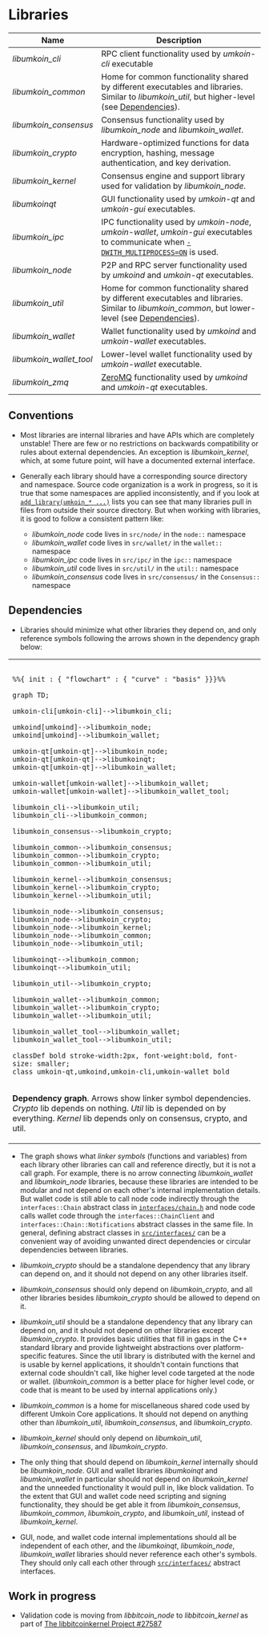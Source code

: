 # Libraries

| Name                     | Description |
|--------------------------|-------------|
| *libumkoin_cli*         | RPC client functionality used by *umkoin-cli* executable |
| *libumkoin_common*      | Home for common functionality shared by different executables and libraries. Similar to *libumkoin_util*, but higher-level (see [Dependencies](#dependencies)). |
| *libumkoin_consensus*   | Consensus functionality used by *libumkoin_node* and *libumkoin_wallet*. |
| *libumkoin_crypto*      | Hardware-optimized functions for data encryption, hashing, message authentication, and key derivation. |
| *libumkoin_kernel*      | Consensus engine and support library used for validation by *libumkoin_node*. |
| *libumkoinqt*           | GUI functionality used by *umkoin-qt* and *umkoin-gui* executables. |
| *libumkoin_ipc*         | IPC functionality used by *umkoin-node*, *umkoin-wallet*, *umkoin-gui* executables to communicate when [`-DWITH_MULTIPROCESS=ON`](multiprocess.md) is used. |
| *libumkoin_node*        | P2P and RPC server functionality used by *umkoind* and *umkoin-qt* executables. |
| *libumkoin_util*        | Home for common functionality shared by different executables and libraries. Similar to *libumkoin_common*, but lower-level (see [Dependencies](#dependencies)). |
| *libumkoin_wallet*      | Wallet functionality used by *umkoind* and *umkoin-wallet* executables. |
| *libumkoin_wallet_tool* | Lower-level wallet functionality used by *umkoin-wallet* executable. |
| *libumkoin_zmq*         | [ZeroMQ](../zmq.md) functionality used by *umkoind* and *umkoin-qt* executables. |

## Conventions

- Most libraries are internal libraries and have APIs which are completely unstable! There are few or no restrictions on backwards compatibility or rules about external dependencies. An exception is *libumkoin_kernel*, which, at some future point, will have a documented external interface.

- Generally each library should have a corresponding source directory and namespace. Source code organization is a work in progress, so it is true that some namespaces are applied inconsistently, and if you look at [`add_library(umkoin_* ...)`](../../src/CMakeLists.txt) lists you can see that many libraries pull in files from outside their source directory. But when working with libraries, it is good to follow a consistent pattern like:

  - *libumkoin_node* code lives in `src/node/` in the `node::` namespace
  - *libumkoin_wallet* code lives in `src/wallet/` in the `wallet::` namespace
  - *libumkoin_ipc* code lives in `src/ipc/` in the `ipc::` namespace
  - *libumkoin_util* code lives in `src/util/` in the `util::` namespace
  - *libumkoin_consensus* code lives in `src/consensus/` in the `Consensus::` namespace

## Dependencies

- Libraries should minimize what other libraries they depend on, and only reference symbols following the arrows shown in the dependency graph below:

<table><tr><td>

```mermaid

%%{ init : { "flowchart" : { "curve" : "basis" }}}%%

graph TD;

umkoin-cli[umkoin-cli]-->libumkoin_cli;

umkoind[umkoind]-->libumkoin_node;
umkoind[umkoind]-->libumkoin_wallet;

umkoin-qt[umkoin-qt]-->libumkoin_node;
umkoin-qt[umkoin-qt]-->libumkoinqt;
umkoin-qt[umkoin-qt]-->libumkoin_wallet;

umkoin-wallet[umkoin-wallet]-->libumkoin_wallet;
umkoin-wallet[umkoin-wallet]-->libumkoin_wallet_tool;

libumkoin_cli-->libumkoin_util;
libumkoin_cli-->libumkoin_common;

libumkoin_consensus-->libumkoin_crypto;

libumkoin_common-->libumkoin_consensus;
libumkoin_common-->libumkoin_crypto;
libumkoin_common-->libumkoin_util;

libumkoin_kernel-->libumkoin_consensus;
libumkoin_kernel-->libumkoin_crypto;
libumkoin_kernel-->libumkoin_util;

libumkoin_node-->libumkoin_consensus;
libumkoin_node-->libumkoin_crypto;
libumkoin_node-->libumkoin_kernel;
libumkoin_node-->libumkoin_common;
libumkoin_node-->libumkoin_util;

libumkoinqt-->libumkoin_common;
libumkoinqt-->libumkoin_util;

libumkoin_util-->libumkoin_crypto;

libumkoin_wallet-->libumkoin_common;
libumkoin_wallet-->libumkoin_crypto;
libumkoin_wallet-->libumkoin_util;

libumkoin_wallet_tool-->libumkoin_wallet;
libumkoin_wallet_tool-->libumkoin_util;

classDef bold stroke-width:2px, font-weight:bold, font-size: smaller;
class umkoin-qt,umkoind,umkoin-cli,umkoin-wallet bold
```
</td></tr><tr><td>

**Dependency graph**. Arrows show linker symbol dependencies. *Crypto* lib depends on nothing. *Util* lib is depended on by everything. *Kernel* lib depends only on consensus, crypto, and util.

</td></tr></table>

- The graph shows what _linker symbols_ (functions and variables) from each library other libraries can call and reference directly, but it is not a call graph. For example, there is no arrow connecting *libumkoin_wallet* and *libumkoin_node* libraries, because these libraries are intended to be modular and not depend on each other's internal implementation details. But wallet code is still able to call node code indirectly through the `interfaces::Chain` abstract class in [`interfaces/chain.h`](../../src/interfaces/chain.h) and node code calls wallet code through the `interfaces::ChainClient` and `interfaces::Chain::Notifications` abstract classes in the same file. In general, defining abstract classes in [`src/interfaces/`](../../src/interfaces/) can be a convenient way of avoiding unwanted direct dependencies or circular dependencies between libraries.

- *libumkoin_crypto* should be a standalone dependency that any library can depend on, and it should not depend on any other libraries itself.

- *libumkoin_consensus* should only depend on *libumkoin_crypto*, and all other libraries besides *libumkoin_crypto* should be allowed to depend on it.

- *libumkoin_util* should be a standalone dependency that any library can depend on, and it should not depend on other libraries except *libumkoin_crypto*. It provides basic utilities that fill in gaps in the C++ standard library and provide lightweight abstractions over platform-specific features. Since the util library is distributed with the kernel and is usable by kernel applications, it shouldn't contain functions that external code shouldn't call, like higher level code targeted at the node or wallet. (*libumkoin_common* is a better place for higher level code, or code that is meant to be used by internal applications only.)

- *libumkoin_common* is a home for miscellaneous shared code used by different Umkoin Core applications. It should not depend on anything other than *libumkoin_util*, *libumkoin_consensus*, and *libumkoin_crypto*.

- *libumkoin_kernel* should only depend on *libumkoin_util*, *libumkoin_consensus*, and *libumkoin_crypto*.

- The only thing that should depend on *libumkoin_kernel* internally should be *libumkoin_node*. GUI and wallet libraries *libumkoinqt* and *libumkoin_wallet* in particular should not depend on *libumkoin_kernel* and the unneeded functionality it would pull in, like block validation. To the extent that GUI and wallet code need scripting and signing functionality, they should be get able it from *libumkoin_consensus*, *libumkoin_common*, *libumkoin_crypto*, and *libumkoin_util*, instead of *libumkoin_kernel*.

- GUI, node, and wallet code internal implementations should all be independent of each other, and the *libumkoinqt*, *libumkoin_node*, *libumkoin_wallet* libraries should never reference each other's symbols. They should only call each other through [`src/interfaces/`](../../src/interfaces/) abstract interfaces.

## Work in progress

- Validation code is moving from *libbitcoin_node* to *libbitcoin_kernel* as part of [The libbitcoinkernel Project #27587](https://github.com/bitcoin/bitcoin/issues/27587)
